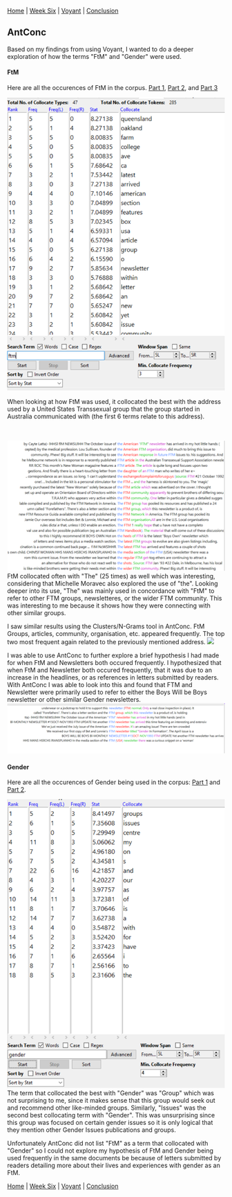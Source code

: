 [Home](index.md) | [Week Six](Week6.md) | [Voyant](Voyant.md) | [Conclusion](Conclusion.md)



## AntConc

Based on my findings from using Voyant, I wanted to do a deeper exploration of how the terms "FtM" and "Gender" were used.

#### FtM
Here are all the occurences of FtM in the corpus. [Part 1](Screenshots/AntConcFTM1.png), [Part 2](Screenshots/AntConcFTM2.png), and [Part 3](Screenshots/AntConcFTM3.png) 




![](Screenshots/AntConcFTM-Collocate.png)

When looking at how FtM was used, it collocated the best with the address used by a United States Transsexual group that the group started in Australia communicated with (the first 6 terms relate to this address). 
<br> <br> <br>





![](Screenshots/AntConcFTMTheConcordance.png)
FtM collocated often with  "The" (25 times) as well which was interesting, considering that Michelle Moravec also explored the use of "the". Looking deeper into its use, "The" was mainly used in concordance with "FtM" to refer to other FTM groups, newsletteres, or the wider FTM community. This was interesting to me because it shows how they were connecting with other similar groups.


I saw similar results using the Clusters/N-Grams tool in AntConc. FtM Groups, articles, community, organisation, etc. appeared frequently. The top two most frequent again related to the previously mentioned address.
![](Screenshots/AntConcFTMCluster2)





I was able to use AntConc to further explore a brief hypothesis I had made for when FtM and Newsletters both occured frequently. I hypothesized that when FtM and Newsletter both occured frequently, that it was due to an increase in the headlines, or as references in letters submitted by readers. With AntConc I was able to look into this and found that FTM and Newsletter were primarily used to refer to either the Boys Will be Boys newsletter or other similar Gender newsletters.
![](Screenshots/AntConcFTMNewsletterConcordance.png)






#### Gender

Here are all the occurences of Gender being used in the corpus: [Part 1](Screenshots/AntConcGender1.png) and [Part 2](Screenshots/AntConcGender2.png).


![](Screenshots/AntConcGenderCollocate.png)
The term that collocated the best with "Gender" was "Group" which was not surprising to me, since it makes sense that this group would seek out and recommend other like-minded groups. Similarly, "Issues" was the second best collocating term with "Gender". This was unsurprising since this group was focused on certain gender issues so it is only logical that they mention other Gender Issues publications and groups.

Unfortunately AntConc did not list "FtM" as a term that collocated with "Gender" so I could not explore my hypothesis of FtM and Gender being used frequently in the same documents be because of letters submitted by readers detailing more about their lives and experiences with gender as an FtM.



[Home](index.md) | [Week Six](Week6.md) | [Voyant](Voyant.md) | [Conclusion](Conclusion.md)
